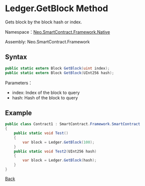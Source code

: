 # Ledger.GetBlock Method

Gets block by the block hash or index.

Namespace：[Neo.SmartContract.Framework.Native](../native.md)

Assembly: Neo.SmartContract.Framework

## Syntax

```c#
public static extern Block GetBlock(uint index);
public static extern Block GetBlock(UInt256 hash);
```

Parameters：

- index: Index of the block to query
- hash: Hash of the block to query

## Example

```c#
public class Contract1 : SmartContract.Framework.SmartContract
{
    public static void Test()
    {
        var block = Ledger.GetBlock(100);
    }
    public static void Test2(UInt256 hash)
    {
        var block = Ledger.GetBlock(hash);
    }
}
```
[Back](../Ledger.md)